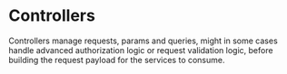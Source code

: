 # Controllers

Controllers manage requests, params and queries, might in some cases handle advanced authorization logic or request validation logic, 
before building the request payload for the services to consume.
